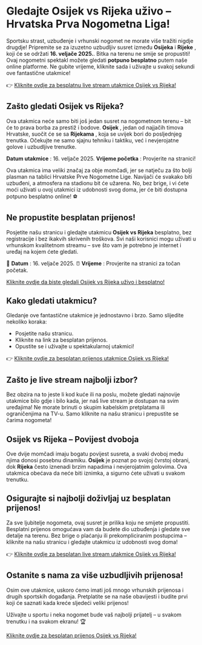 # Gledajte Osijek vs Rijeka uživo – Hrvatska Prva Nogometna Liga!

Sportsku strast, uzbuđenje i vrhunski nogomet ne morate više tražiti nigdje drugdje! Pripremite se za izuzetno uzbudljiv susret između **Osijeka** i **Rijeke** , koji će se održati **16. veljače 2025.**. Bitka na terenu ne smije se propustiti! Ovaj nogometni spektakl možete gledati **potpuno besplatno** putem naše online platforme. Ne gubite vrijeme, kliknite sada i uživajte u svakoj sekundi ove fantastične utakmice!

👉 [Kliknite ovdje za besplatnu live stream utakmice Osijek vs Rijeka!](https://tinyurl.com/livestreamfreeo?st=Osijek+vs+Rijeka&si=ghc)

## Zašto gledati Osijek vs Rijeka?

Ova utakmica neće samo biti još jedan susret na nogometnom terenu – bit će to prava borba za prestiž i bodove. **Osijek** , jedan od najjačih timova Hrvatske, suočit će se sa **Rijekama** , koja se uvijek bori do posljednjeg trenutka. Očekujte ne samo sjajnu tehniku i taktiku, već i nevjerojatne golove i uzbudljive trenutke.

**Datum utakmice** : 16. veljače 2025. **Vrijeme početka** : Provjerite na stranici!

Ova utakmica ima veliki značaj za obje momčadi, jer se natječu za što bolji plasman na tablici Hrvatske Prve Nogometne Lige. Navijači će svakako biti uzbuđeni, a atmosfera na stadionu bit će užarena. No, bez brige, i vi ćete moći uživati u ovoj utakmici iz udobnosti svog doma, jer će biti dostupna potpuno besplatno online! ⚽

## Ne propustite besplatan prijenos!

Posjetite našu stranicu i gledajte utakmicu **Osijek vs Rijeka** besplatno, bez registracije i bez ikakvih skrivenih troškova. Svi naši korisnici mogu uživati u vrhunskom kvalitetnom streamu – sve što vam je potrebno je internet i uređaj na kojem ćete gledati.

📅 **Datum** : 16. veljače 2025. ⏰ **Vrijeme** : Provjerite na stranici za točan početak.

[Kliknite ovdje da biste gledali Osijek vs Rijeka uživo i besplatno!](https://tinyurl.com/livestreamfreeo?st=Osijek+vs+Rijeka&si=ghc)

## Kako gledati utakmicu?

Gledanje ove fantastične utakmice je jednostavno i brzo. Samo slijedite nekoliko koraka:

- Posjetite našu stranicu.
- Kliknite na link za besplatan prijenos.
- Opustite se i uživajte u spektakularnoj utakmici!

👉 [Kliknite ovdje za besplatan prijenos utakmice Osijek vs Rijeka!](https://tinyurl.com/livestreamfreeo?st=Osijek+vs+Rijeka&si=ghc)

## Zašto je live stream najbolji izbor?

Bez obzira na to jeste li kod kuće ili na poslu, možete gledati najnovije utakmice bilo gdje i bilo kada, jer naš live stream je dostupan na svim uređajima! Ne morate brinuti o skupim kabelskim pretplatama ili ograničenjima na TV-u. Samo kliknite na našu stranicu i prepustite se čarima nogometa!

## Osijek vs Rijeka – Povijest dvoboja

Ove dvije momčadi imaju bogatu povijest susreta, a svaki dvoboj među njima donosi posebnu dinamiku. **Osijek** je poznat po svojoj čvrstoj obrani, dok **Rijeka** često iznenadi brzim napadima i nevjerojatnim golovima. Ova utakmica obećava da neće biti iznimka, a sigurno ćete uživati u svakom trenutku.

## Osigurajte si najbolji doživljaj uz besplatan prijenos!

Za sve ljubitelje nogometa, ovaj susret je prilika koju ne smijete propustiti. Besplatni prijenos omogućava vam da budete dio uzbuđenja i gledate sve detalje na terenu. Bez brige o plaćanju ili prekompliciranim postupcima – kliknite na našu stranicu i gledajte utakmicu iz udobnosti svog doma!

👉 [Kliknite ovdje za besplatan live stream utakmice Osijek vs Rijeka!](https://tinyurl.com/livestreamfreeo?st=Osijek+vs+Rijeka&si=ghc)

## Ostanite s nama za više uzbudljivih prijenosa!

Osim ove utakmice, uskoro ćemo imati još mnogo vrhunskih prijenosa i drugih sportskih događanja. Pretplatite se na naše obavijesti i budite prvi koji će saznati kada kreće sljedeći veliki prijenos!

Uživajte u sportu i neka nogomet bude vaš najbolji prijatelj – u svakom trenutku i na svakom ekranu! 🏆

[Kliknite ovdje za besplatan prijenos Osijek vs Rijeka!](https://tinyurl.com/livestreamfreeo?st=Osijek+vs+Rijeka&si=ghc)
